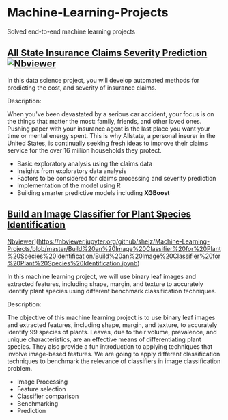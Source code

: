 # Machine-Learning-Projects
Solved end-to-end machine learning projects

## [All State Insurance Claims Severity Prediction](https://github.com/shejz/Machine-Learning-Projects/tree/master/All%20State%20Insurance%20Claims%20Severity%20Prediction) [![Nbviewer](https://github.com/jupyter/design/blob/master/logos/Badges/nbviewer_badge.svg)](https://nbviewer.jupyter.org/github/shejz/Machine-Learning-Projects/blob/master/All%20State%20Insurance%20Claims%20Severity%20Prediction/All%20State%20Insurance%20Claims%20Severity%20Prediction.ipynb)

In this data science project, you will develop automated methods for predicting the cost, and severity of insurance claims.

Description:

When you've been devastated by a serious car accident, your focus is on the things that matter the most: family, friends, and other loved ones. Pushing paper with your insurance agent is the last place you want your time or mental energy spent. This is why Allstate, a personal insurer in the United States, is continually seeking fresh ideas to improve their claims service for the over 16 million households they protect.

- Basic exploratory analysis using the claims data
- Insights from exploratory data analysis
- Factors to be considered for claims processing and severity prediction
- Implementation of the model using R
- Building smarter predictive models including **XGBoost**

## [Build an Image Classifier for Plant Species Identification](https://github.com/shejz/Machine-Learning-Projects/tree/master/Build%20an%20Image%20Classifier%20for%20Plant%20Species%20Identification)
[Nbviewer](https://github.com/jupyter/design/blob/master/logos/Badges/nbviewer_badge.svg)](https://nbviewer.jupyter.org/github/shejz/Machine-Learning-Projects/blob/master/Build%20an%20Image%20Classifier%20for%20Plant%20Species%20Identification/Build%20an%20Image%20Classifier%20for%20Plant%20Species%20Identification.ipynb)

In this machine learning project, we will use binary leaf images and extracted features, including shape, margin, and texture to accurately identify plant species using different benchmark classification techniques.

Description:

The objective of this machine learning project is to use binary leaf images and extracted features, including shape, margin, and texture, to accurately identify 99 species of plants. Leaves, due to their volume, prevalence, and unique characteristics, are an effective means of differentiating plant species. They also provide a fun introduction to applying techniques that involve image-based features. We are going to apply different classification techniques to benchmark the relevance of classifiers in image classification problem.

- Image Processing
- Feature selection
- Classifier comparison
- Benchmarking
- Prediction










